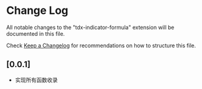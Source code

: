 # Change Log

All notable changes to the "tdx-indicator-formula" extension will be documented in this file.

Check [Keep a Changelog](http://keepachangelog.com/) for recommendations on how to structure this file.

## [0.0.1]

- 实现所有函数收录
